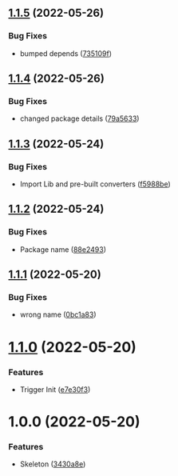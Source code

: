 ## [1.1.5](https://github.com/sasakiassociates/speckle-unity-objects/compare/v1.1.4...v1.1.5) (2022-05-26)


### Bug Fixes

* bumped depends ([735109f](https://github.com/sasakiassociates/speckle-unity-objects/commit/735109f2d9bfad37b1327cec1091d3d93876b2da))

## [1.1.4](https://github.com/sasakiassociates/speckle-unity-objects/compare/v1.1.3...v1.1.4) (2022-05-26)


### Bug Fixes

* changed package details ([79a5633](https://github.com/sasakiassociates/speckle-unity-objects/commit/79a563388d2ba843e98e5565ebb71ecbcdcffb1e))

## [1.1.3](https://github.com/sasakiassociates/speckle-unity-objects/compare/v1.1.2...v1.1.3) (2022-05-24)


### Bug Fixes

* Import Lib and pre-built converters ([f5988be](https://github.com/sasakiassociates/speckle-unity-objects/commit/f5988be436e387fc4426a51f2f638b6bbd4158a1))

## [1.1.2](https://github.com/sasakiassociates/speckle-unity-objects/compare/v1.1.1...v1.1.2) (2022-05-24)


### Bug Fixes

* Package name ([88e2493](https://github.com/sasakiassociates/speckle-unity-objects/commit/88e24932e5c0d1fe12a81501c01220bb1feb210d))

## [1.1.1](https://github.com/sasakiassociates/speckle-unity-converters/compare/v1.1.0...v1.1.1) (2022-05-20)


### Bug Fixes

* wrong name ([0bc1a83](https://github.com/sasakiassociates/speckle-unity-converters/commit/0bc1a83299e60a746c23e898fb1d4a5c8827b50a))

# [1.1.0](https://github.com/sasakiassociates/speckle-unity-converters/compare/v1.0.0...v1.1.0) (2022-05-20)


### Features

* Trigger Init ([e7e30f3](https://github.com/sasakiassociates/speckle-unity-converters/commit/e7e30f33c6045ef6de10dd811fb5955e0a68483a))

# 1.0.0 (2022-05-20)


### Features

* Skeleton ([3430a8e](https://github.com/sasakiassociates/speckle-unity-converters/commit/3430a8ea86f312c1e75540c3b9a2d2b835f3305d))
